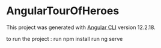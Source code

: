 # AngularTourOfHeroes

This project was generated with [Angular CLI](https://github.com/angular/angular-cli) version 12.2.18.
 

to run the project :
 run npm install 
 run ng serve
